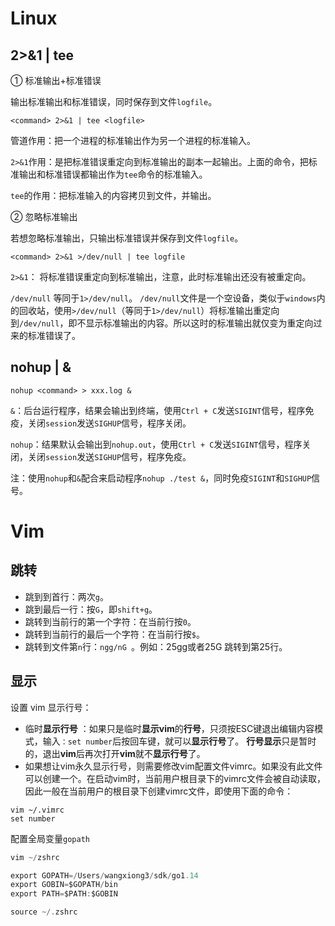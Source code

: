 

# Linux 

## 2>&1 | tee

① 标准输出+标准错误

输出标准输出和标准错误，同时保存到文件`logfile`。

```shell
<command> 2>&1 | tee <logfile>
```

管道作用：把一个进程的标准输出作为另一个进程的标准输入。

`2>&1`作用：是把标准错误重定向到标准输出的副本一起输出。上面的命令，把标准输出和标准错误都输出作为`tee`命令的标准输入。

`tee`的作用：把标准输入的内容拷贝到文件，并输出。

② 忽略标准输出

若想忽略标准输出，只输出标准错误并保存到文件`logfile`。

```shell
<command> 2>&1 >/dev/null | tee logfile
```

`2>&1`： 将标准错误重定向到标准输出，注意，此时标准输出还没有被重定向。

`/dev/null` 等同于`1>/dev/null`。 `/dev/null`文件是一个空设备，类似于`windows`内的回收站，使用`>/dev/null`（等同于`1>/dev/null`）将标准输出重定向到`/dev/null`，即不显示标准输出的内容。所以这时的标准输出就仅变为重定向过来的标准错误了。

##  nohup |  &

```
nohup <command> > xxx.log &
```

`&`：后台运行程序，结果会输出到终端，使用`Ctrl + C`发送`SIGINT`信号，程序免疫，关闭`session`发送`SIGHUP`信号，程序关闭。

`nohup`：结果默认会输出到`nohup.out`，使用`Ctrl + C`发送`SIGINT`信号，程序关闭，关闭`session`发送`SIGHUP`信号，程序免疫。

注：使用`nohup`和`&`配合来启动程序`nohup ./test &`，同时免疫`SIGINT`和`SIGHUP`信号。



# Vim 

## 跳转

* 跳到到首行：两次`g`。
* 跳到最后一行：按`G`，即`shift+g`。
* 跳转到当前行的第一个字符：在当前行按`0`。
* 跳转到当前行的最后一个字符：在当前行按`$`。
* 跳转到文件第`n`行：`ngg/nG `。例如：25gg或者25G 跳转到第25行。



## 显示

设置 vim 显示行号：

* 临时**显示行号** ：如果只是临时**显示vim**的**行号**，只须按ESC键退出编辑内容模式，输入`：set number`后按回车键，就可以**显示行号**了。 **行号显示**只是暂时的，退出**vim**后再次打开**vim**就不**显示行号**了。
* 如果想让vim永久显示行号，则需要修改vim配置文件vimrc。如果没有此文件可以创建一个。在启动vim时，当前用户根目录下的vimrc文件会被自动读取，因此一般在当前用户的根目录下创建vimrc文件，即使用下面的命令：

```
vim ~/.vimrc
set number
```



配置全局变量`gopath`

```go
vim ~/zshrc

export GOPATH=/Users/wangxiong3/sdk/go1.14
export GOBIN=$GOPATH/bin
export PATH=$PATH:$GOBIN

source ~/.zshrc
```







